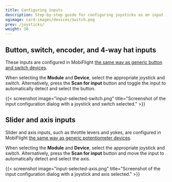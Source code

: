 ```yaml
---
title: Configuring inputs
description: Step-by-step guide for configuring joysticks as an input in MobiFlight.
ogimage: card-images/devices/switch.png
prev: /joysticks/
weight: 30
---
```


## Button, switch, encoder, and 4-way hat inputs

These inputs are configured in MobiFlight [the same way as generic button and switch devices](/devices/button-switch/configuring-input).

When selecting the **Module** and **Device**, select the appropriate joystick and switch. Alternatively, press the **Scan for input** button and toggle the input to automatically detect and select the button.

{{< screenshot image="input-selected-switch.png" title="Screenshot of the input configuration dialog with a joystick and switch selected." >}}

## Slider and axis inputs

Slider and axis inputs, such as throttle levers and yokes, are configured in MobiFlight [the same way as generic potentiometer devices](/devices/potentiometer/configuring-input).

When selecting the **Module** and **Device**, select the appropriate joystick and switch. Alternatively, press the **Scan for input** button and move the input to automatically detect and select the axis.

{{< screenshot image="input-selected-axis.png" title="Screenshot of the input configuration dialog with a joystick and axis selected." >}}
